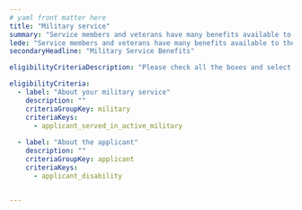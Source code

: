 ```yaml
---
# yaml front matter here
title: "Military service"
summary: "Service members and veterans have many benefits available to them, including educational assistance, home loans, and life insurance."
lede: "Service members and veterans have many benefits available to them, including educational assistance, home loans, and life insurance."
secondaryHeadline: "Military Service Benefits"

eligibilityCriteriaDescription: "Please check all the boxes and select the options that best describe your situation."

eligibilityCriteria:
  - label: "About your military service"
    description: ""
    criteriaGroupKey: military
    criteriaKeys:
      - applicant_served_in_active_military
 
  - label: "About the applicant"
    description: ""
    criteriaGroupKey: applicant
    criteriaKeys:
      - applicant_disability


---
```

